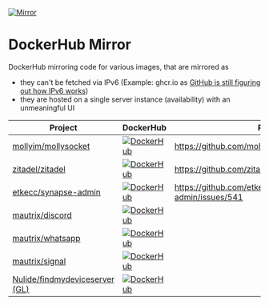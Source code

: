 [![Mirror](https://github.com/litetex-oss/homepage-docker-mirror/actions/workflows/mirror.yml/badge.svg)](https://github.com/litetex-oss/homepage-docker-mirror/actions/workflows/mirror.yml)

# DockerHub Mirror
DockerHub mirroring code for various images, that are mirrored as
* they can't be fetched via IPv6 (Example: ghcr.io as [GitHub is still figuring out how IPv6 works](https://github.com/orgs/community/discussions/10539))
* they are hosted on a single server instance (availability) with an unmeaningful UI
 
| Project | DockerHub | Related |
| --- | --- | --- |
| [mollyim/mollysocket](https://github.com/mollyim/mollysocket) | [![DockerHub](https://img.shields.io/docker/pulls/litetex/ghcr.mollyim.mollysocket.svg?logo=docker&logoColor=white&color=blue)](https://hub.docker.com/r/litetex/ghcr.mollyim.mollysocket) | https://github.com/mollyim/mollysocket/issues/68 |
| [zitadel/zitadel](https://github.com/zitadel/zitadel) | [![DockerHub](https://img.shields.io/docker/pulls/litetex/ghcr.zitadel.zitadel.svg?logo=docker&logoColor=white&color=blue)](https://hub.docker.com/r/litetex/ghcr.zitadel.zitadel) | https://github.com/zitadel/zitadel/discussions/8061 |
| [etkecc/synapse-admin](https://github.com/etkecc/synapse-admin) | [![DockerHub](https://img.shields.io/docker/pulls/litetex/ghcr.etkecc.synapse-admin.svg?logo=docker&logoColor=white&color=blue)](https://hub.docker.com/r/litetex/ghcr.etkecc.synapse-admin) | https://github.com/etkecc/synapse-admin/issues/541 |
| [mautrix/discord](https://github.com/mautrix/discord) | [![DockerHub](https://img.shields.io/docker/pulls/litetex/mau.mautrix.discord.svg?logo=docker&logoColor=white&color=blue)](https://hub.docker.com/r/litetex/mau.mautrix.discord) | |
| [mautrix/whatsapp](https://github.com/mautrix/whatsapp) | [![DockerHub](https://img.shields.io/docker/pulls/litetex/mau.mautrix.whatsapp.svg?logo=docker&logoColor=white&color=blue)](https://hub.docker.com/r/litetex/mau.mautrix.whatsapp) | |
| [mautrix/signal](https://github.com/mautrix/signal) | [![DockerHub](https://img.shields.io/docker/pulls/litetex/mau.mautrix.signal.svg?logo=docker&logoColor=white&color=blue)](https://hub.docker.com/r/litetex/mau.mautrix.signal) | |
| [Nulide/findmydeviceserver (GL)](https://gitlab.com/Nulide/findmydeviceserver) | [![DockerHub](https://img.shields.io/docker/pulls/litetex/gl.nulide.findmydeviceserver.svg?logo=docker&logoColor=white&color=blue)](https://hub.docker.com/r/litetex/gl.nulide.findmydeviceserver) | |
